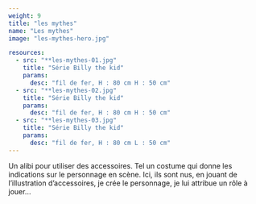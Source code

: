 ```yaml
---
weight: 9
title: "les mythes"
name: "Les mythes"
image: "les-mythes-hero.jpg"

resources:
  - src: "**les-mythes-01.jpg"
    title: "Série Billy the kid"
    params:
      desc: "fil de fer, H : 80 cm H : 50 cm"
  - src: "**les-mythes-02.jpg"
    title: "Série Billy the kid"
    params:
      desc: "fil de fer, H : 80 cm H : 50 cm"
  - src: "**les-mythes-03.jpg"
    title: "Série Billy the kid"
    params:
      desc: "fil de fer, H : 80 cm L : 50 cm"
---
```


Un alibi pour utiliser des accessoires.
Tel un costume qui donne les indications sur le personnage en scène.
Ici, ils sont nus, en jouant de l’illustration d’accessoires, je crée le personnage, je lui attribue un rôle à jouer...
